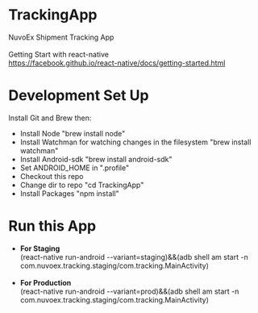 # TrackingApp
NuvoEx Shipment Tracking App <br><br>
Getting Start with react-native <br>
https://facebook.github.io/react-native/docs/getting-started.html

# Development Set Up
Install Git and Brew then:
* Install Node "brew install node"
* Install Watchman for watching changes in the filesystem "brew install watchman"
* Install Android-sdk "brew install android-sdk"
* Set ANDROID_HOME in ".profile"
* Checkout this repo
* Change dir to repo "cd TrackingApp"
* Install Packages "npm install"

# Run this App

* <b>For Staging</b> <br>
(react-native run-android --variant=staging)&&(adb shell am start -n com.nuvoex.tracking.staging/com.tracking.MainActivity)<br><br>
* <b>For Production</b> <br>
(react-native run-android --variant=prod)&&(adb shell am start -n com.nuvoex.tracking.staging/com.tracking.MainActivity)

